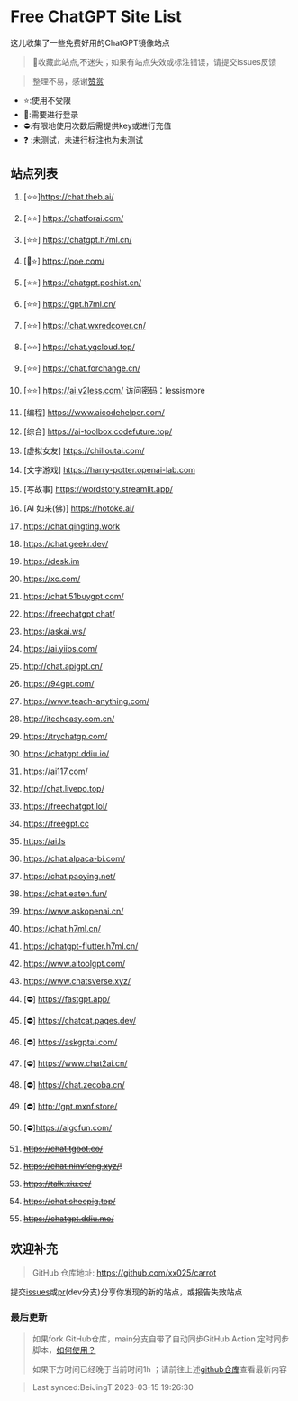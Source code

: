 # Free ChatGPT Site List

这儿收集了一些免费好用的ChatGPT镜像站点
> 🤭收藏此站点,不迷失；如果有站点失效或标注错误，请提交issues反馈

> 整理不易，感谢[赞赏](https://xx025.github.io/pages/zs/)

- ⭐:使用不受限
- 🔑:需要进行登录
- ⛔:有限地使用次数后需提供key或进行充值
- ❓ :未测试，未进行标注也为未测试

## 站点列表
1. [⭐⭐]https://chat.theb.ai/

2. [⭐⭐] https://chatforai.com/

3. [⭐⭐] https://chatgpt.h7ml.cn/

4. [🔑⭐] https://poe.com/

5. [⭐⭐] https://chatgpt.poshist.cn/

6. [⭐⭐] https://gpt.h7ml.cn/

7. [⭐⭐] https://chat.wxredcover.cn/

8. [⭐⭐] https://chat.yqcloud.top/

9. [⭐⭐] https://chat.forchange.cn/

10. [⭐⭐] https://ai.v2less.com/ 访问密码：lessismore

11. [编程] https://www.aicodehelper.com/

12. [综合] https://ai-toolbox.codefuture.top/

13. [虚拟女友] https://chilloutai.com/

14. [文字游戏] https://harry-potter.openai-lab.com

15. [写故事] https://wordstory.streamlit.app/

16. [AI 如来(佛)] https://hotoke.ai/

17. https://chat.qingting.work

18. https://chat.geekr.dev/

19. https://desk.im

20. https://xc.com/

21. https://chat.51buygpt.com/

22. https://freechatgpt.chat/

23. https://askai.ws/

24. https://ai.yiios.com/

25. http://chat.apigpt.cn/

26. https://94gpt.com/

27. https://www.teach-anything.com/

28. http://itecheasy.com.cn/

29. https://trychatgp.com/

30. https://chatgpt.ddiu.io/

31. https://ai117.com/

32. http://chat.livepo.top/

33. https://freechatgpt.lol/

34. https://freegpt.cc

35. https://ai.ls

36. https://chat.alpaca-bi.com/

37. https://chat.paoying.net/

38. https://chat.eaten.fun/

39. https://www.askopenai.cn/

40. https://chat.h7ml.cn/

41. https://chatgpt-flutter.h7ml.cn/

42. https://www.aitoolgpt.com/

43. https://www.chatsverse.xyz/

44. [⛔] https://fastgpt.app/

45. [⛔] https://chatcat.pages.dev/

46. [⛔] https://askgptai.com/

47. [⛔] https://www.chat2ai.cn/

48. [⛔] https://chat.zecoba.cn/

49. [⛔] http://gpt.mxnf.store/

50. [⛔]https://aigcfun.com/

51. ~~https://chat.tgbot.co/~~

52. ~~https://chat.ninvfeng.xyz/!~~

53. ~~https://talk.xiu.ee/~~

54. ~~https://chat.sheepig.top/~~

55. ~~https://chatgpt.ddiu.me/~~


## 欢迎补充
>GitHub 仓库地址: https://github.com/xx025/carrot

提交[issues](https://github.com/xx025/carrot/issues)或[pr](https://github.com/xx025/carrot/blob/dev/develop.md#向dev分支提交更改)(dev分支)分享你发现的新的站点，或报告失效站点



### 最后更新
> 如果fork GitHub仓库，main分支自带了自动同步GitHub Action 定时同步脚本，[如何使用？](https://github.com/xx025/carrot/blob/dev/develop.md)
> 
> 如果下方时间已经晚于当前时间1h ；请前往上述[github仓库](https://github.com/xx025/carrot)查看最新内容
> 

>Last synced:BeiJingT 2023-03-15 19:26:30
